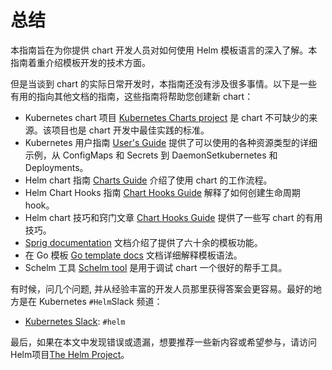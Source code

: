 # 总结
本指南旨在为你提供 chart 开发人员对如何使用 Helm 模板语言的深入了解。本指南着重介绍模板开发的技术方面。

但是当谈到 chart 的实际日常开发时，本指南还没有涉及很多事情。以下是一些有用的指向其他文档的指南，这些指南将帮助您创建新 chart：

- Kubernetes chart 项目 [Kubernetes Charts project](https://github.com/kubernetes/charts) 是 chart 不可缺少的来源。该项目也是 chart 开发中最佳实践的标准。
- Kubernetes 用户指南 [User's Guide](http://kubernetes.io/docs/user-guide/) 提供了可以使用的各种资源类型的详细示例，从 ConfigMaps 和 Secrets 到 DaemonSetkubernetes 和 Deployments。
- Helm chart 指南 [Charts Guide](../chart/charts-zh_cn.md) 介绍了使用 chart 的工作流程。
- Helm Chart Hooks 指南 [Chart Hooks Guide](../chart/charts_hooks-zh_cn.md) 解释了如何创建生命周期 hook。
- Helm chart 技巧和窍门文章 [Chart Hooks Guide](../chart/charts_hooks-zh_cn.md) 提供了一些写 chart 的有用技巧。
- [Sprig documentation](https://github.com/Masterminds/sprig) 文档介绍了提供了六十余的模板功能。
- 在 Go 模板 [Go template docs](https://godoc.org/text/template) 文档详细解释模板语法。
- Schelm 工具 [Schelm tool](https://github.com/databus23/schelm) 是用于调试 chart 一个很好的帮手工具。

有时候，问几个问题, 并从经验丰富的开发人员那里获得答案会更容易。最好的地方是在 Kubernetes `#Helm`Slack 频道：

- [Kubernetes Slack](https://slack.k8s.io/): `#helm`

最后，如果在本文中发现错误或遗漏，想要推荐一些新内容或希望参与，请访问Helm项目[The Helm Project](https://github.com/kubernetes/helm)。

